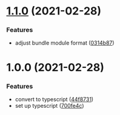 # [1.1.0](https://github.com/cheesebit/partition/compare/v1.0.0...v1.1.0) (2021-02-28)


### Features

* adjust bundle module format ([0314b87](https://github.com/cheesebit/partition/commit/0314b87a74effe8e81fc89447d79a8eae8c1794a))

# 1.0.0 (2021-02-28)


### Features

* convert to typescript ([44f8731](https://github.com/cheesebit/partition/commit/44f8731db70cc904f4c7bd1e369c24791b32409b))
* set up typescript ([700fe4c](https://github.com/cheesebit/partition/commit/700fe4cd32fadfabd44891b11729bc2ef47deec5))
